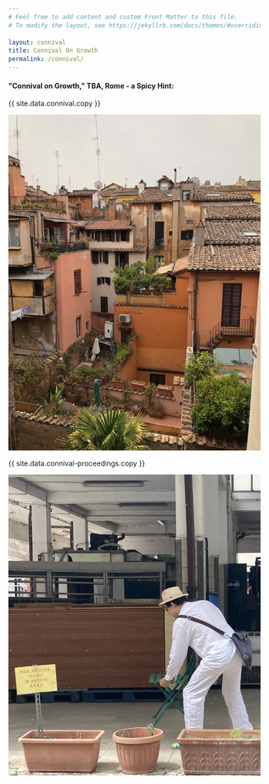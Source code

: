 ```yaml
---
# Feel free to add content and custom Front Matter to this file.
# To modify the layout, see https://jekyllrb.com/docs/themes/#overriding-theme-defaults

layout: connival
title: Connival On Growth
permalink: /connival/
---
```


<head>
    <meta charset="UTF-8" />
    <meta name="viewport" content="width=device-width, initial-scale=1.0">
    <link rel="stylesheet" type="text/css" href="../css/readmore-styles.css" />
    
</head>

<body id="connival-body">
  <div id="wrapper">
    <div class="right-border-box right-border-box-dark" id="right-border-box-connival">
    <h4>"Connival on Growth," TBA, Rome - a Spicy Hint:</h4>
      <div class="responsive-two-columns" id="connival-main">
        <p>{{ site.data.connival.copy }}</p>
        <div id="connival-main-img-container">
          <img src="/design/img/rome-houses.jpg" />
        </div>
      </div>
    </div>
    <div class="right-border-box right-border-box-dark" id="right-border-box-proceedings">
      <div class="responsive-two-columns" id="connival-proceedings">
        <p>{{ site.data.connival-proceedings.copy }}</p>
        <div id="draft-proc-img-container">
          <img src="/design/img/connival-dl.jpeg">
        </div>
      </div>
  </div>
  </div>
</body>
